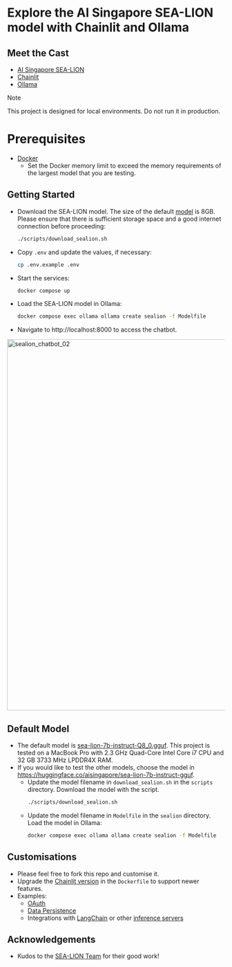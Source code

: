 # Explore the AI Singapore SEA-LION model with Chainlit and Ollama

## Meet the Cast
- [AI Singapore SEA-LION](https://github.com/aisingapore/sealion)
- [Chainlit](https://github.com/Chainlit/chainlit)
- [Ollama](https://github.com/ollama/ollama/blob/main/README.md#customize-a-model)

> [!NOTE]  
> This project is designed for local environments. Do not run it in production.

# Prerequisites
- [Docker](https://docs.docker.com/engine/install/)
  - Set the Docker memory limit to exceed the memory requirements of the largest model that you are testing.

## Getting Started
- Download the SEA-LION model. The size of the default [model](https://huggingface.co/aisingapore/sea-lion-7b-instruct-gguf/blob/main/sea-lion-7b-instruct-Q8_0.gguf) is 8GB. Please ensure that there is sufficient storage space and a good internet connection before proceeding:
  ```bash
  ./scripts/download_sealion.sh
  ```
- Copy ```.env``` and update the values, if necessary:
  ```bash
  cp .env.example .env
  ```
- Start the services:
  ```bash
  docker compose up
  ```
- Load the SEA-LION model in Ollama:
  ```bash
  docker compose exec ollama ollama create sealion -f Modelfile
  ```
- Navigate to http://localhost:8000 to access the chatbot.
<img width="858" alt="sealion_chatbot_02" src="https://github.com/aisingapore/sealion-chainlit-ollama/assets/62876165/7d528ec9-604b-4bf1-bd34-a7589bfff433">

## Default Model
- The default model is [sea-lion-7b-instruct-Q8_0.gguf](https://huggingface.co/aisingapore/sea-lion-7b-instruct-gguf/blob/main/sea-lion-7b-instruct-Q8_0.gguf). This project is tested on a MacBook Pro with 2.3 GHz Quad-Core Intel Core i7 CPU and 32 GB 3733 MHz LPDDR4X RAM.
- If you would like to test the other models, choose the model in https://huggingface.co/aisingapore/sea-lion-7b-instruct-gguf.
  - Update the model filename in  ```download_sealion.sh``` in the ```scripts``` directory. Download the model with the script.
    ```bash
    ./scripts/download_sealion.sh
    ```
  - Update the model filename in ```Modelfile``` in the ```sealion``` directory. Load the model in Ollama:
    ```bash
    docker compose exec ollama ollama create sealion -f Modelfile
    ```

## Customisations
- Please feel free to fork this repo and customise it.
- Upgrade the [Chainlit version](https://github.com/Chainlit/chainlit/releases) in the ```Dockerfile``` to support newer features.
- Examples:
  - [OAuth](https://docs.chainlit.io/authentication/oauth)
  - [Data Persistence](https://docs.chainlit.io/data-persistence/custom#sql-alchemy-data-layer)
  - Integrations with [LangChain](https://docs.chainlit.io/integrations/langchain) or other [inference servers](https://docs.chainlit.io/integrations/message-based)

## Acknowledgements
- Kudos to the [SEA-LION Team](https://huggingface.co/aisingapore/sea-lion-7b-instruct-gguf#the-team) for their good work!
